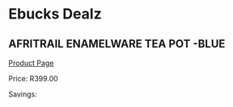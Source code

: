 
# Ebucks Dealz
## AFRITRAIL ENAMELWARE TEA POT -BLUE
[Product Page](https://www.ebucks.com/web/shop/productSelected.do?prodId=1211158971&catId=714965764)

Price: R399.00

Savings: 


	